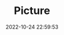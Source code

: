 ---
weight: 1
images:
- /images/edited/210.jpeg
title: Picture
date: 2022-10-24 22:59:53
tags:
- luminar
- work
---